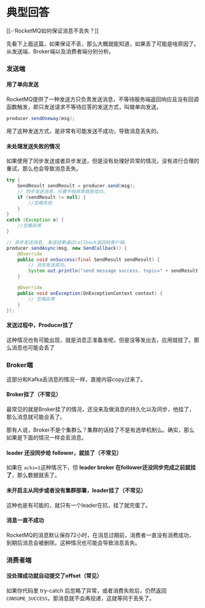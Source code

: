 # 典型回答


[[✅RocketMQ如何保证消息不丢失？]]



先看下上面这篇，如果保证不丢，那么大概就能知道，如果丢了可能是啥原因了。从发送端、Broker端以及消费者端分别分析。



### 发送端


#### 用了单向发送
<font style="color:rgb(24, 24, 24);"></font>

<font style="color:rgb(24, 24, 24);">RocketMQ提供了一种发送方只负责发送消息，不等待服务端返回响应且没有回调函数触发，即只发送请求不等待应答的发送方式，叫做单向发送。</font>

<font style="color:rgb(24, 24, 24);"></font>

```java
producer.sendOneway(msg);
```

<font style="color:rgb(24, 24, 24);"></font>

<font style="color:rgb(24, 24, 24);">用了这种发送方式，是非常有可能发送不成功，导致消息丢失的。</font>

<font style="color:rgb(24, 24, 24);"></font>

#### 未处理发送失败的情况


如果使用了同步发送或者异步发送，但是没有处理好异常的情况，没有进行合理的重试，那么也会导致消息丢失。



```java
try {
    SendResult sendResult = producer.send(msg);
    // 同步发送消息，只要不抛异常就是成功。
    if (sendResult != null) {
        //忽略失败
    }
}
catch (Exception e) {
    //忽略异常
}
```



```java
// 异步发送消息, 发送结果通过callback返回给客户端。
producer.sendAsync(msg, new SendCallback() {
    @Override
    public void onSuccess(final SendResult sendResult) {
        // 消息发送成功。
        System.out.println("send message success. topic=" + sendResult.getTopic() + ", msgId=" + sendResult.getMessageId());
    }

    @Override
    public void onException(OnExceptionContext context) {
        // 忽略异常
    }
});
```



#### 发送过程中，Producer挂了


这种情况也有可能出现，就是消息正准备发呢，但是没等发出去，应用就挂了。那么消息也可能会丢了



### Broker端


这部分和Kafka丢消息的情况一样，直接内容copy过来了。

#### Broker挂了（不常见）


最常见的就是Broker挂了的情况，还没来及做消息的持久化以及同步，他挂了，那么消息就可能会丢了。



那有人说，Broker不是个集群么？集群的话挂了不是有选举机制么。确实，那么如果是下面的情况一样会丢消息。



#### leader 还没同步给 follower，就挂了（不常见）


 如果在 `acks=1`这种情况下，但 **leader broker 在follower还没同步完成之前就挂了**，那么数据就丢了。  



#### 未开启主从同步或者没有集群部署，leader挂了（不常见）


这种也是有可能的，就只有一个leader在抗，挂了就完蛋了。



#### 消息一直不成功


RocketMQ的消息默认保存72小时，在消息过期前，消费者一直没有消费成功，到期后消息会被删除。这种情况也可能会导致消息丢失。



### 消费者端


#### 没处理成功就自动提交了offset（常见）


 如果你代码里 try-catch 后忽略了异常，或者消费失败后，仍然返回 `CONSUME_SUCCESS`，那消息就不会再投递，这就等同于丢失了。

